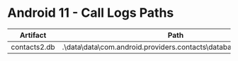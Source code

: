 # Android 11 - Call Logs Paths

| **Artifact** | **Path**                                                          |
|--------------|-------------------------------------------------------------------|
| contacts2.db | .\data\data\com.android.providers.contacts\databases\contacts2.db |